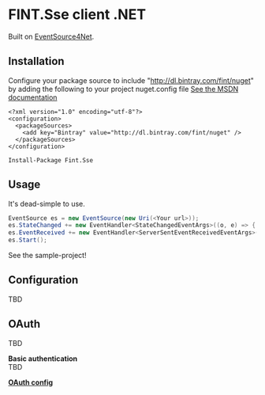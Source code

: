 # FINT.Sse client .NET

Built on [EventSource4Net](https://github.com/erizet/EventSource4Net).

## Installation

Configure your package source to include "http://dl.bintray.com/fint/nuget" by adding the following to your project nuget.config file
[See the MSDN documentation](https://docs.microsoft.com/en-us/nuget/schema/nuget-config-file)

```nuget.config
<?xml version="1.0" encoding="utf-8"?>
<configuration>
  <packageSources>
	<add key="Bintray" value="http://dl.bintray.com/fint/nuget" />
  </packageSources>
</configuration>

Install-Package Fint.Sse
```

## Usage

It's dead-simple to use.

```csharp
EventSource es = new EventSource(new Uri(<Your url>));
es.StateChanged += new EventHandler<StateChangedEventArgs>((o, e) => { Console.WriteLine("New state: " + e.State.ToString()); });
es.EventReceived += new EventHandler<ServerSentEventReceivedEventArgs>((o, e) => { Console.WriteLine("--------- Msg received -----------\n" + e.Message.ToString()); });
es.Start();
```

See the sample-project!

## Configuration
TBD

## OAuth
TBD

**Basic authentication**  
TBD

**[OAuth config](https://github.com/FINTlibs/fint-oauth-token-service#configuration)**
